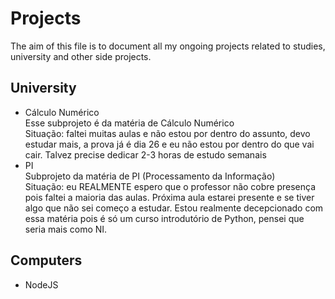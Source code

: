 # Projects 

The aim of this file is to document all my ongoing projects related to studies, university and other side projects.

## University

* Cálculo Numérico <br>
Esse subprojeto é da matéria de Cálculo Numérico <br>
Situação: faltei muitas aulas e não estou por dentro do assunto, devo estudar mais, a prova já é dia 26 e eu não estou por dentro do que vai cair. Talvez precise dedicar 2-3 horas de estudo semanais
* PI <br>
Subprojeto da matéria de PI (Processamento da Informação) <br>
Situação: eu REALMENTE espero que o professor não cobre presença pois faltei a maioria das aulas. Próxima aula estarei presente e se tiver algo que não sei começo a estudar. Estou realmente decepcionado com essa matéria pois é só um curso introdutório de Python, pensei que seria mais como NI.

## Computers

* NodeJS
